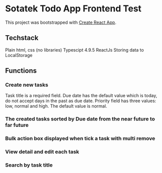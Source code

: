 # Sotatek Todo App Frontend Test

This project was bootstrapped with [Create React App](https://github.com/facebook/create-react-app).

## Techstack
Plain html, css (no libraries)
Typescipt 4.9.5
ReactJs
Storing data to LocalStorage

## Functions

### Create new tasks
Task title is a required field.
Due date has the default value which is today, do not accept days in the past as due date.
Priority field has three values: low, normal and high. The default value is normal. 
### The created tasks sorted by Due date from the near future to far future
### Bulk action box displayed when tick a task with multi remove 
### View detail and edit each task
### Search by task title

